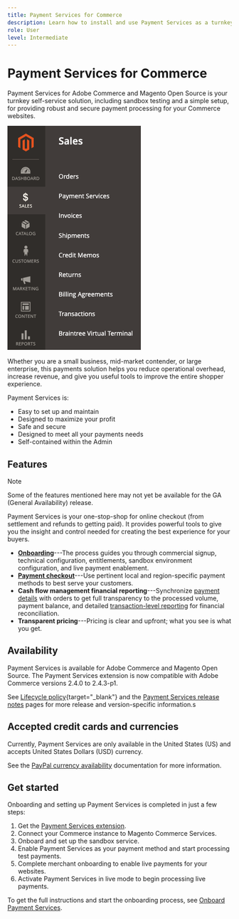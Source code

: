 ```yaml
---
title: Payment Services for Commerce
description: Learn how to install and use Payment Services as a turnkey, robust, and secure payment processing solution for your Adobe Commerce and Magento Open Source websites.
role: User
level: Intermediate
---
```

# Payment Services for Commerce

Payment Services for Adobe Commerce and Magento Open Source is your turnkey self-service solution, including sandbox testing and a simple setup, for providing robust and secure payment processing for your Commerce websites.

![Payment Services extension Admin view](assets/admin-view.png)

Whether you are a small business, mid-market contender, or large enterprise, this payments solution helps you reduce operational overhead, increase revenue, and give you useful tools to improve the entire shopper experience. 

Payment Services is:

* Easy to set up and maintain
* Designed to maximize your profit
* Safe and secure
* Designed to meet all your payments needs
* Self-contained within the Admin

## Features

>[!NOTE]
>
>Some of the features mentioned here may not yet be available for the GA (General Availability) release.

Payment Services is your one-stop-shop for online checkout (from settlement and refunds to getting paid). It provides powerful tools to give you the insight and control needed for creating the best experience for your buyers.

* [**Onboarding**](onboard.md)---The process guides you through commercial signup, technical configuration, entitlements, sandbox environment configuration, and live payment enablement.
* [**Payment checkout**](configure-admin.md)---Use pertinent local and region-specific payment methods to best serve your customers.
* **Cash flow management financial reporting**---Synchronize [payment details](order-payment-status.md) with orders to get full transparency to the processed volume, payment balance, and detailed [transaction-level reporting](payouts.md) for financial reconciliation.
* **Transparent pricing**---Pricing is clear and upfront; what you see is what you get.

## Availability

Payment Services is available for Adobe Commerce and Magento Open Source. The Payment Services extension is now compatible with Adobe Commerce versions 2.4.0 to 2.4.3-p1.

See [Lifecycle policy](https://devdocs.magento.com/release/lifecycle-policy.html){target="_blank"} and the [Payment Services release notes](release-notes.md) pages for more release and version-specific information.s

## Accepted credit cards and currencies

Currently, Payment Services are only available in the United States (US) and accepts United States Dollars (USD) currency.

See the [PayPal currency availability](https://developer.paypal.com/docs/platforms/checkout/reference/country-availability-advanced-cards/) documentation for more information.

## Get started

Onboarding and setting up Payment Services is completed in just a few steps:

1. Get the [Payment Services extension](install.md).
1. Connect your Commerce instance to Magento Commerce Services.
1. Onboard and set up the sandbox service.
1. Enable Payment Services as your payment method and start processing test payments.
1. Complete merchant onboarding to enable live payments for your websites.
1. Activate Payment Services in live mode to begin processing live payments.

To get the full instructions and start the onboarding process, see [Onboard Payment Services](onboard.md).

